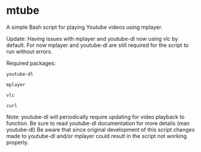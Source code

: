 mtube
=====

A simple Bash script for playing Youtube videos using mplayer.

Update: Having issues with mplayer and youtube-dl now using vlc by default. For now mplayer and youtube-dl are still required for the script to run without errors.


Required packages:
    
    youtube-dl
    
    mplayer

    vlc
    
    curl

Note:
    youtube-dl will periodically require updating for video playback to function. Be sure to read youtube-dl documentation for more details (man youtube-dl)
    Be aware that since original development of this script changes made to youtube-dl and/or mplayer could result in the script not working properly.  
